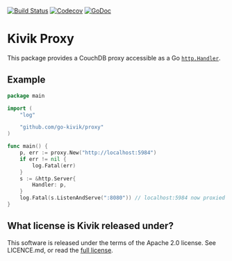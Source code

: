 [![Build Status](https://travis-ci.org/go-kivik/proxy.svg?branch=master)](https://travis-ci.org/go-kivik/proxy) [![Codecov](https://img.shields.io/codecov/c/github/go-kivik/proxy.svg?style=flat)](https://codecov.io/gh/go-kivik/proxy) [![GoDoc](https://godoc.org/github.com/go-kivik/proxy?status.svg)](http://godoc.org/github.com/go-kivik/proxy)

# Kivik Proxy

This package provides a CouchDB proxy accessible as a Go
[`http.Handler`](https://golang.org/pkg/net/http/#Handler).

## Example

```go
package main

import (
    "log"

    "github.com/go-kivik/proxy"
)

func main() {
    p, err := proxy.New("http://localhost:5984")
    if err != nil {
        log.Fatal(err)
    }
    s := &http.Server{
        Handler: p,
    }
    log.Fatal(s.ListenAndServe(":8080")) // localhost:5984 now proxied to localhost:8080
}
```

## What license is Kivik released under?

This software is released under the terms of the Apache 2.0 license. See
LICENCE.md, or read the [full license](http://www.apache.org/licenses/LICENSE-2.0).
